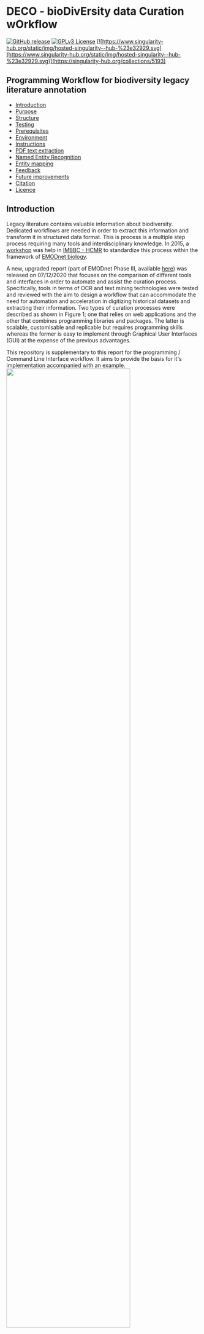 # DECO  - bioDivErsity data Curation wOrkflow

[![GitHub release](https://img.shields.io/badge/version-1.1.2-blue)](https://github.com/lab42open-team/deco/releases)
[![GPLv3 License](https://img.shields.io/badge/License-GPL%20v3-yellow.svg)](https://github.com/lab42open-team/deco/blob/master/LICENSE)
[![https://www.singularity-hub.org/static/img/hosted-singularity--hub-%23e32929.svg](https://www.singularity-hub.org/static/img/hosted-singularity--hub-%23e32929.svg)](https://singularity-hub.org/collections/5193)

## Programming Workflow for biodiversity legacy literature annotation

* [Introduction](#introduction)
* [Purpose](#purpose)
* [Structure](#repository-structure)
* [Testing](#testing)
* [Prerequisites](#prerequisites)
* [Environment](#environment)
* [Instructions](#running-instructions)
* [PDF text extraction](#pdf-text-extraction)
* [Named Entity Recognition](#named-entity-recognition---ner)
* [Entity mapping](#entity-mapping)
* [Feedback](#feedback)
* [Future improvements](#future-improvements)
* [Citation](#citation)
* [Licence](#licence)

## Introduction

Legacy literature contains valuable information about biodiversity. Dedicated workflows are needed in order to extract this information and transform it in structured data format. This is process is a multiple step process requiring many tools and interdisciplinary knowledge. In 2015, a [workshop](httpse//riojournal.com/articles.php?journal_name=rio&id=10445) was help in [IMBBC - HCMR](https://imbbc.hcmr.gr) to standardize this process within the framework of [EMODnet biology](https://www.emodnet-biology.eu).

A new, upgraded report (part of EMODnet Phase III, available [here](https://www.emodnet-biology.eu/sites/emodnet-biology.eu/files/public/documents/EMODnet_Biology_III/Deliverables/D3.7.pdf)) was released on 07/12/2020 that focuses on the comparison of different tools and interfaces in order to automate and assist the curation process. Specifically, tools in terms of OCR and text mining technologies were tested and reviewed with the aim to design a workflow that can accommodate the need for automation and acceleration in digitizing historical datasets and extracting their information. Two types of curation processes were described as shown in Figure 1; one that relies on web applications and the other that combines programming libraries and packages. The latter is scalable, customisable and replicable but requires programming skills whereas the former is easy to implement through Graphical User Interfaces (GUI) at the expense of the previous advantages.

This repository is supplementary to this report for the programming / Command Line Interface workflow. It aims to provide the basis for it's implementation accompanied with an example.
<img src="figures/EMODNET-workflows-v2.png" width="80%">

**Figure 1.** The proposed workflows with the available tools. On the left, the GUI web applications are displayed and on the right the programming libraries and command line tools. This repository contains the scripts to use the CLI and programming tools for this workflow. 

## Purpose

DECO workflow is a demonstration of our vision, and not a complete pipeline tool, for biodiversity data rescue using programming tools. It brings together state of the art image processing and OCR tools with text mining technologies and Web APIs in order to assist curators. Furthermore, by using programming interface and Command Line Tools this workflow is scalable and customisable.

<img src="figures/DECO-workflow.png" width="80%">

**Figure 2** DECO workflow takes a PDF file as input and generates tables with information for taxa and generates a report for a more comprehensive summary of the results.

## Repository structure

* `scripts/` contains the scripts with the code that we used in this workflow
* `example-legacy-literature/` contains the example of the original PDF file and the ipt file from the results of the manual curation.
* `output` contains the output of the workflow tools
* `gui-tools-screenshoots/` some screenshoots of the tools that are used in the report and are mentioned in **Figure 1**

## Testing

The workflow was tested on these machines/platforms:

* macbook pro with 8gb RAM and Intel(R) Core(TM) i5-4258U CPU @ 2.40GHz running macOS Catalina 10.15.7.
* Hewlett-Packard Compaq Presario laptop with 4gb RAM and Intel(R) Pentium(R) Dual-Core CPU T4200 @ 2.00GHz running Linux Ubuntu 18.04.5 LTS (Bionic Beaver)

| *OS* | *CPU* | *RAM* | *Running time (source)* | *Running time (container)* |
| :----:       |    :----:   |    :----:   |    :----:   |    :----:   |
| macOS Catalina 10.15.7 | Intel(R) Core(TM) i5-4258U CPU @ 2.40GHz | 8gb | 28 minutes | 33 minutes (Docker) |
| Linux Ubuntu 18.04.5 LTS (Bionic Beaver) | Intel(R) Pentium(R) Dual-Core CPU T4200 @ 2.00GHz | 4gb | 20 minutes | 27 minutes (Docker)|
| Linux Debian server 4.9.0-8-amd64 | Intel(R) Xeon(R) Silver 4114 CPU @ 2.20GHz | 64gb | NA | 20 minutes (Singularity) |

The workflow takes ~30 minutes to execute the provided example. The first 6 minutes are pdf convertion to images and OCR; both of these steps are the most cpu hungry steps of the workflow but even a 12 year old machine performed very well.  The remaining time are the API calls from EXTRACT and Worms API both of which have system sleep enabled not to overload the servers.

In terms of storage, the pdf convertion step, creates tmp files that in the case of a big pdf (>50 pages) multiple gigabytes are reserved.

### Large scale test

We applied DECO the [The marine Bivalvia (Mollusca) of Greece](http://www.marinespecies.org/imis.php?module=ref&refid=206202), a 320 pages scanned document, on the Linux Debian server described above through singularity. The OCR step took 33 minutes to complete and used all the ram memory available ~60gb. The following steps lasted for 3h and 12minutes reaching a total of 3h and 45 minutes elapsed time.

## Prerequisites

### System Tools

* GNU bash, version: 3.2.57
* R version: 4.0.3
* perl version: 5.32.0

### Data transformation tools

* awk version: 20070501
* ghostscript version: 9.53.3
* ImageMagick version: 7.0.10-30
* jq version: 1.6
* tidyverse R package suite version: 1.3.0
* httr R package version: 1.4.2

### Workflow Tools

* Tesseract OCR version: 4.1.1
* gnfinder version: v0.11.1
* EXTRACT version: 2

## Environment

### Conda

Conda environment is the suggested method to run DECO. Using miniconda as the base
is the preferred base.

```
conda env create --file environment.yml --name deco
conda activate deco
conda env update --file environment.yml
```

With the above 3 line you first create the conda enviroment, then activate it
and finally install all dependences.


This workflow is also provided as a Docker and Singularity container for simplisity of execution. The Docker container is 4.58gb in size.

### Docker image

To run the Docker container locally you must have Docker installed. In linux systems the `sudo` command before `docker` is mandatory.

To download the image:

```
docker pull savvasparagkamian/deco
```

Running the workflow:

```
docker run -it savvasparagkamian/deco
```
From inside the container run

```
./scripts/cli-workflow.sh -f example-legacy-literature/reportofbritisha1843-appendix-1.pdf -d output
```
### Singularity container

The workflow is also available as a Singularity container which is suitable for large scale applications of the workflow. 

Download the image:

```
singularity pull shub://savvas-paragkamian/deco:latest
```
Then `bind` a local directory with the files you want to process and open the shell of singularity

```
singularity shell --bind user/path/to/directory/:/home/deco/output deco_latest.sif
```
and from `Singularity deco_latest.sif:~>` run
```
cd /home/deco/
```
From the shell you can follow the instructions below to perform the analysis.

```
Singularity deco_latest.sif:/home/deco> ./scripts/cli-workflow.sh -f output/legacy_publication.pdf -d output/
```

## Running instructions

This workflow uses APIs in NER and Entity Mapping so be sure to have a stable internet connection. To run this workflow execute the following command:

```
./scripts/cli-workflow.sh -f example-legacy-literature/reportofbritisha1843-appendix-1.pdf -d output
```
There are two options required, -f that specifies the location of the pdf file within the repo and -d that specifies the new folder name that all the outputs will be saved. On each run an id is created that is written on the filename of all generated files. The generated files are: 

* `png` files for each page of the pdf file
* `txt` files for each page of the pdf file
* `extract.tsv` file with the NER results of the EXTRACT API
* `json` file from the gnfinder tool
* `gnfinder.tsv` file transformed from the previous json file
* `extract_organisms_worms.tsv` Aphia Ids and their data
* `gnfinder-species_worms.tsv` Aphia Ids and their data

!!! Carefull in case you choose a big pdf file (>50 pages). See [below](#caution-for-large-pdf-files) before running!!!

## PDF text extraction

### OCR-ready PDF

Scanning expedition reports, research articles and books has been well underway. [Biodiversity Heritage Library](https://www.biodiversitylibrary.org) contains many such publications which in some cases have been OCRed using the [ABBYY FineReader tool](https://about.biodiversitylibrary.org/ufaqs/what-is-optical-character-recognition-ocr-and-how-does-bhl-use-it/). When that is case of a PDF file it is possible to extract the text directly. The command-line tool that has this functionality is `ghostscript` and the basic command is `gs`.

```
gs -sDEVICE=txtwrite -o output.txt legacy-literature.pdf
```
With the above command the text from the legacy-literature.pdf file is extracted and saved into output.txt making ready for following tools.

### Scanned PDF without OCR

In cases that the PDF file is a collection of scanned images it is necessary to perform OCR. In this workflow we choose the tesseract OCR engine which is open source and active in development. Tesseract doesn't handle PDF files so we have to transform the PDF into multiple PNG files. To do this we use the ImageMagick tool and the command `convert`.

```
convert -density 400 legacy-literature.pdf -quality 100 legacy-literature.png
```

The option `density` refers to the pixels of the image and `quality 100` is set to make sure that 100% of the quality is maintained upon transformation. 

#### Caution for large pdf files

if the pdf file has more than 50 pages ImageMagick creates huge tmp files. If you handle these files see [these instructions](https://imagemagick.org/script/command-line-options.php#limit) to limit available resourses.


After the png convertion we run tesseract for each of these images.

```
for f in *.png; do tesseract -l eng $f ${f%".png"}; done
```

Then we can combine all the pages into one txt document

```
cat *.txt >> legacy-literature.txt
```

Complex documents with figures and tables can be *OCRed* with [PyTesseract](https://fazlurnu.com/2020/06/23/text-extraction-from-a-table-image-using-pytesseract-and-opencv/)

## Named Entity Recognition - NER

### EXTRACT species and environments and tissues

We used the [EXTRACT tool](https://extract.jensenlab.org/) to detect entities of species, environments and tissues for text. EXTRACT uses the API of the [JensenLab tagger](https://github.com/larsjuhljensen/tagger) through the perl script downloaded here `scripts/getEntities_EXTRACT_api.pl`.

To run the script:

```
./getEntities_EXTRACT_api.pl legacy-literature.txt > legacy-literature-extract.tsv
```

EXTRACT returns a tsv file with 3 columns (tagged_text, entity_type, term_id). 

* tagged_text is the snippet of the matched text

* entity_type is the refers to the category of the entity : species = -2, environments = -27, tissues = -25. There are others (e.g PubChem Compound identifiers = -1) but are not used in biodiversity data.

* term_id is the respective id of the entity. For species EXTRACT uses NCBI ids, for environments Environment Ontology terms and for tissues BRENDA Tissue Ontology terms


### gnfinder for organisms names

[`gnfinder`](https://github.com/gnames/gnfinder) is a command line tool that finds scientific names from text using dictionary and nlp approaches. It serves as the engine of the online tool [Global Names Recognition and Discovery](http://gnrd.globalnames.org/)and is also used in many other platforms like [Biodiversity Heritage Library](https://about.biodiversitylibrary.org/ufaqs/taxonomic-data-sources-for-names/) among others.


```
gnfinder find legacy-literature.txt > legacy-literature-gnfinder.json
```

`gnfinder` returns a json file that has 2 arrays, metadata and names.

To extract the names

```
more legacy-literature-gnfinder.json | jq '.names[] | {name: .name} | [.name] | @tsv' | sed 's/"//g' > legacy-literature-gnfinder-species.tsv
```

## Entity mapping

The goal in this workflow is to reach to Aphia Ids for organisms mentioned in historical data. The `gnfinder` and `EXTRACT` tools return scientific names and NCBI ids, respectively.

For organism names the GET request URL is `https://www.marinespecies.org/rest/AphiaRecordsByName/Nebalia?like=true&marine_only=false&offset=1` for the genus Nebalia.

For NCBI ids the GET request URL is `https://www.marinespecies.org/rest/AphiaRecordByExternalID/7568?type=ncbi` for NCBI:7568.

## Reporting

An automated report is generated with DECO that visually presents the results of the previous steps. The report is an html file exported from a Rmarkdown script.

## Tool performance evaluation

Using standard methodology for evaluation the results from each tool can be classified with the following conditions by comparing them withe manual curated spreadsheet.

| Condition positive | Condition negative |
| :----:       |    :----:   |
| True Positive (TP) | False positive (FP) |
| False negative (FN) | True negative (TN) |

## Feedback

We are happy to receive any feedback from users regarding questions, issues and most importanly contributions. If you have any questions please about the workflow please use the [Discussions section](https://github.com/lab42open-team/deco/discussions).

In case you find any bugs, performance issues or request a new feature from the workflow please submit to [Github Issues](https://github.com/lab42open-team/deco/issues).

Last but not least, we warmly welcome contributions. Follow the instructions from [Contributing](https://github.com/lab42open-team/deco/blob/master/CONTRIBUTING.md) document to submit through [Pull requests](https://github.com/lab42open-team/deco/pulls) your fixes and improvements to the workflow.

## Future improvements

* The locality of samplings is equally important in ecology. One of the first tools that extracted locality information from text is [EnvMine](https://bmcbioinformatics.biomedcentral.com/articles/10.1186/1471-2105-11-294#Sec12) in 2010 which unfortunaly is deprecated. A generic python tool, [mordecai](https://github.com/openeventdata/mordecai), combines the [spacy](https://spacy.io) NLP engine with [keras](https://keras.io) deep learning library both trained from [GeoNames](http://www.geonames.org) gazetteer data. This when implemented with [marineregions](https://www.marineregions.org/gazetteer.php?p=webservices&type=rest#!/getGazetteerRecordsByName/Array) API will be state of the art. 
* incorporate geolocation mining technologies in the workflow like [`CLEAR Earth`](https://github.com/ClearEarthProject/ClearEarthNLP)
* use the locality results from ClearEarth and/or Standford NER tools to get Gazetteer Records from [MarineRegions.org API](https://www.marineregions.org/gazetteer.php?p=webservices&type=rest#!/getGazetteerRecordsByName/Array)
* process at the paragraph level to retrieve co-occurrencies of organisms and environments
* further optimize the output in [Darwin Core format](https://dwc.tdwg.org)

## Citation

Georgia Sarafidou (HCMR), Savvas Paragkamian (HCMR), Vasilis Gerovasileiou (HCMR), Evangelos Pafilis (HCMR), Dimitra Mavraki (HCMR), Christina Pavloudi (HCMR), Christos Arvanitidis (HCMR / LifeWatch ERIC), Joana Beja (VLIZ), Menashè Eliezer (OGS), Marina Lipizer (OGS), Laura Boicenco (NIMRD). Scientific document on the design of the workflow of text mining technologies in data archaeology. EMODnet - WP3- Data archaeology. 07/12/2020.

## Licence

This workflow is under the GNU GPLv3 license (for 3rd party components separate licenses apply).

```
    Copyright (C) 2021 Savvas Paragkamian

    This program is free software: you can redistribute it and/or modify
    it under the terms of the GNU General Public License as published by
    the Free Software Foundation, either version 3 of the License, or
    (at your option) any later version.

    This program is distributed in the hope that it will be useful,
    but WITHOUT ANY WARRANTY; without even the implied warranty of
    MERCHANTABILITY or FITNESS FOR A PARTICULAR PURPOSE.  See the
    GNU General Public License for more details.

    You should have received a copy of the GNU General Public License
    along with this program.  If not, [see](http://www.gnu.org/licenses).
```

### Licences of dependencies

* ghostscript 9.53.3 - [GNU Affero General Public License (AGPL)](https://www.gnu.org/licenses/agpl-3.0.html)
* jq 1.6 - [MIT license](https://github.com/stedolan/jq/blob/master/COPYING)
* ImageMagick 7.0.10-30 - [Copyright 1999-2021 ImageMagick Studio LLC](https://imagemagick.org/script/license.php), a non-profit organization dedicated to making software imaging solutions freely available.
* tesseract 4.1.1 - [Apache License 2.0](https://github.com/tesseract-ocr/tesseract/blob/master/LICENSE)
* gnfinder v0.11.1 - [MIT License](https://github.com/gnames/gnfinder/blob/master/LICENSE)
* EXTRACT v2 - [BSD 2-Clause License](https://extract.jensenlab.org)


